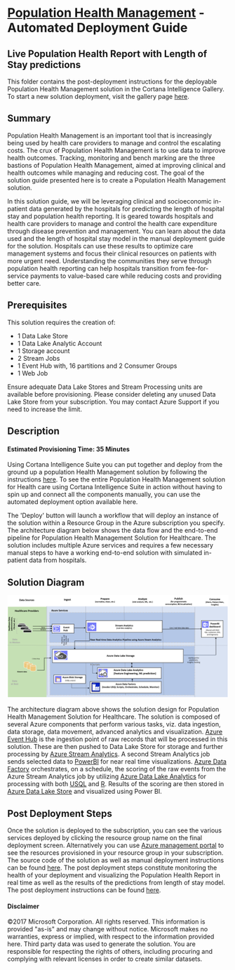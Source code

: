 
# [Population Health Management](https://gallery.cortanaintelligence.com/Solution/db7ef76032514219a88c0af06cbc4073) - Automated Deployment Guide  
## Live Population Health Report with Length of Stay predictions

This folder contains the post-deployment instructions for the deployable Population Health Management solution in the Cortana Intelligence Gallery. To start a new solution deployment, visit the gallery page [here](https://gallery.cortanaintelligence.com/Solution/db7ef76032514219a88c0af06cbc4073).

<Guide type="PostDeploymentGuidance" url="https://github.com/Azure/cortana-intelligence-population-health-management/blob/master/Azure%20Data%20Lake/AutomatedDeploymentGuide/README.md"/>

## <a name="Summary"></a>Summary
<Guide type="Summary">

Population Health Management is an important tool that is increasingly being used by health care providers to manage and control the escalating costs. The crux of Population Health Management is to use data to improve health outcomes. Tracking, monitoring and bench marking are the three bastions of Population Health Management, aimed at improving clinical and health outcomes while managing and reducing cost. The goal of the solution guide presented here is to create a Population Health Management solution. 

In this solution guide, we will be leveraging clinical and socioeconomic in-patient data generated by the hospitals for predicting the length of hospital stay and population health reporting. It is geared towards hospitals and health care providers to manage and control the health care expenditure through disease prevention and management. You can learn about the data used and the length of hospital stay model in the manual deployment guide for the solution. Hospitals can use these results to optimize care management systems and focus their clinical resources on patients with more urgent need. Understanding the communities they serve through population health reporting can help hospitals transition from fee-for-service payments to value-based care while reducing costs and providing better care.
</Guide>

## Prerequisites
<Guide type="Prerequisites">
This solution requires the creation of:

* 1 Data Lake Store
* 1 Data Lake Analytic Account
* 1 Storage account
* 2 Stream Jobs 
* 1 Event Hub with, 16 partitions and 2 Consumer Groups
* 1 Web Job 
	
Ensure adequate Data Lake Stores and Stream Processing units are available before provisioning. Please consider deleting any unused Data Lake Store from your subscription. You may contact Azure Support if you need to increase the limit.
</Guide>

## <a name="Description"></a>Description

#### Estimated Provisioning Time: <Guide type="EstimatedTime">35 Minutes</Guide>
<Guide type="Description">

Using Cortana Intelligence Suite you can put together and deploy from the ground up a population Health Management solution by following the instructions [here](https://github.com/Azure/cortana-intelligence-population-health-management/tree/master/Azure%20Data%20Lake/ManualDeploymentGuide). To see the entire Population Health Management solution for Health care using Cortana Intelligence Suite in action without having to spin up and connect all the components manually, you can use the automated deployment option available here.

The 'Deploy' button will launch a workflow that will deploy an instance of the solution within a Resource Group in the Azure subscription you specify. The architecture diagram below shows the data flow and the end-to-end pipeline for Population Health Management Solution for Healthcare. The solution includes multiple Azure services and requires a few necessary manual steps to have a working end-to-end solution with simulated in-patient data from hospitals. 

## Solution Diagram
![Solution Diagram](https://github.com/Azure/cortana-intelligence-population-health-management/blob/master/Azure%20Data%20Lake/ManualDeploymentGuide/media/PHMarchitecture.PNG?raw=true)

The architecture diagram above shows the solution design for Population Health Management Solution for Healthcare. The solution is composed of several Azure components that perform various tasks, viz. data ingestion, data storage, data movement, advanced analytics and visualization.  [Azure Event Hub](https://azure.microsoft.com/en-us/services/event-hubs/) is the ingestion point of raw records that will be processed in this solution. These are then pushed to Data Lake Store for storage and further processing by [Azure Stream Analytics](https://azure.microsoft.com/en-us/services/stream-analytics/). A second Stream Analytics job sends selected data to [PowerBI](https://powerbi.microsoft.com/) for near real time visualizations. [Azure Data Factory](https://azure.microsoft.com/en-us/services/data-factory/) orchestrates, on a schedule, the scoring of the raw events from the Azure Stream Analytics job by utilizing [Azure Data Lake Analytics](https://azure.microsoft.com/en-us/services/data-lake-analytics/) for processing with both [USQL](https://msdn.microsoft.com/en-us/library/azure/mt591959.aspx) and [R](https://www.r-project.org/about.html). Results of the scoring are then stored in [Azure Data Lake Store](https://azure.microsoft.com/en-us/services/data-lake-store/) and visualized using Power BI.

## Post Deployment Steps
Once the solution is deployed to the subscription, you can see the various services deployed by clicking the resource group name on the final deployment screen. Alternatively you can use [Azure management portal](https://portal.azure.com/) to see the resources provisioned in your resource group in your subscription. The source code of the solution as well as manual deployment instructions can be found [here](https://github.com/Azure/cortana-intelligence-population-health-management/tree/master/Azure%20Data%20Lake/ManualDeploymentGuide). The post deployment steps constitute monitoring the health of your deployment and visualizing the Population Health Report in real time as well as the results of the predictions from length of stay model. The post deployment instructions can be found [here](https://github.com/Azure/cortana-intelligence-population-health-management/blob/master/Azure%20Data%20Lake/AutomatedDeploymentGuide/Post%20Deployment%20Instructions.md).
</Guide>

#### Disclaimer

©2017 Microsoft Corporation. All rights reserved.  This information is provided "as-is" and may change without notice. Microsoft makes no warranties, express or implied, with respect to the information provided here.  Third party data was used to generate the solution.  You are responsible for respecting the rights of others, including procuring and complying with relevant licenses in order to create similar datasets.
